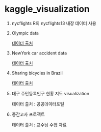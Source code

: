 # kaggle_visualization


1. nycflights
R의 nycflights13 내장 데이터 사용

2. Olympic data

   [데이터 출처](https://www.kaggle.com/heesoo37/120-years-of-olympic-history-athletes-and-results)

3. NewYork car accident data

   [데이터 출처](https://www.kaggle.com/new-york-city/nypd-motor-vehicle-collisions)

4. Sharing bicycles in Brazil

   [데이터 출처](https://www.kaggle.com/marlesson/bicycle-sharing-brazil-sp-gyn)

5. 대구 주민등록인구 현황 지도 visualization

   데이터 출처 : 공공데이터포털

7. 중간고사 프로젝트

   데이터 출처 : 교수님 수업 자료
